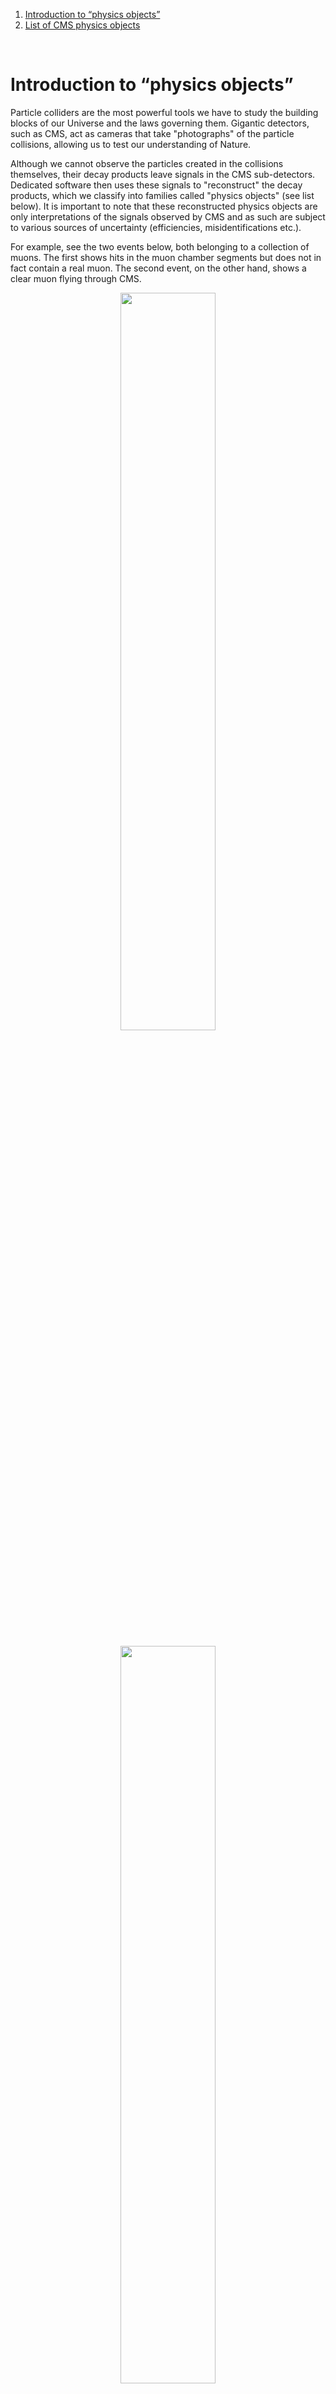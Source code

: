 
1. [Introduction to “physics objects”](#what)
2. [List of CMS physics objects](#list)

<br>

# <div id="what"> Introduction to “physics objects” </div>

Particle colliders are the most powerful tools we have to study the building blocks of our Universe and the laws governing them. Gigantic detectors, such as CMS, act as cameras that take "photographs" of the particle collisions, allowing us to test our understanding of Nature.

Although we cannot observe the particles created in the collisions themselves, their decay products leave signals in the CMS sub-detectors. Dedicated software then uses these signals to "reconstruct" the decay products, which we classify into families called "physics objects" (see list below). It is important to note that these reconstructed physics objects are only interpretations of the signals observed by CMS and as such are subject to various sources of uncertainty (efficiencies, misidentifications etc.).

For example, see the two events below, both belonging to a collection of muons. The first shows hits in the muon chamber segments but does not in fact contain a real muon. The second event, on the other hand, shows a clear muon flying through CMS.

<center>
<img src="/static/docs/cms-physics-objects-2010/bad_mu.gif" width="55%" align="middle">
<img src="/static/docs/cms-physics-objects-2010/good_mu.gif" width="55%" align="middle" vspace="20">
</center>

Like assembling a jigsaw puzzle, we have to put together all the individual information about the physics objects from each collision to get a picture of what took place at the collision point. Analysing several (trillions!) of collisions allow us to look for patterns in the data that may correspond to previously undiscovered particles or phenomena, or allow us to make even more precise measurements of known phenomena.

Standard collections of physics objects can be used for the vast majority of CMS analyses without further tweaking. However, different analyses may require different combinations of physics objects and information about how they are related. The trick is to balance efficiency of data selection (select as many objects of a particular type) versus the fake rate (probability of misidentification).

---

Below, you will find the collections for the CMS physics objects in the AOD files — electrons, photons, muons, jets (and a special subset, b-jets) and missing transverse energy (MET) — along with information on how to perform some simple analyses using these. With this knowledge and [the example we provide](/getting-started/CMS), you should be able to select the objects and collections suitable for the analyses you intend to perform.

---

**A note about Particle Flow**: The particle-flow algorithm aims at reconstructing and identifying all stable particles in the event, i.e., electrons, muons, photons, charged hadrons and neutral hadrons, with a thorough combination of all CMS sub-detectors towards an optimal determination of their direction, energy and type. This list of individual particles is then used, as if it came from a Monte-Carlo event generator, to build jets (from which the quark and gluon energies and directions are inferred), to determine the missing transverse energy (which gives an estimate of the direction and energy of the neutrinos and other invisible particles), to reconstruct and identify taus from their decay products and more. To learn more about it, it would be good to start with the public note [CMS-PAS-PFT-09-001](https://cds.cern.ch/record/1194487?ln=en), which explains the concepts. You can also check [CMS-PAS-PFT-10-001](https://cds.cern.ch/record/1247373?ln=en), [CMS-PAS-PFT-10-002](https://cds.cern.ch/record/1279341?ln=en) and [CMS-PAS-PFT-10-003](https://cds.cern.ch/record/1279347?ln=en) for information regarding the commissioning done in 2010, although these notes are less adapted for general use.

<br>

# <div id="list">  List of CMS physics objects </div>

<br>


## <div id="electron2011"> Electrons <img src="/static/docs/cms-physics-objects-2011/electron.png" width="10%" align="right"> </div>

The collection most commonly used in 2011 data was `recoGsfElectrons_gsfElectrons__RECO` (collection of objects type `reco::GsfElectron`).

Energy and momentum were "ready-to-use". However an additional selection was needed for identification. The cuts can be found [here](https://twiki.cern.ch/twiki/bin/view/CMSPublic/EgammaPublicData), with information on how to access the variables and the value to be applied for different selections.

It is important to apply identification and isolation selection to avoid large background contamination.

<br>


## <div id="photon2011"> Photons <img src="/static/docs/cms-physics-objects-2011/photon.png" width="10%" align="right"> </div>

The collection most commonly used in 2011 data was `recoPhotons_photons__RECO` (collection of objects type `reco::Photon`).

The energy and momentum were ready to use. However for photon identification additional selection needs to be applied. These cuts are listed in [Table 1 here [PDF]](http://cms-physics.web.cern.ch/cms-physics/public/EGM-10-006-pas.pdf).

Converted photons are included in the above mentioned collection. The conversion seeded by the ECAL clusters were already attached to the photon collection and can be accessed with this information.

Difference between "AllConversions" and "conversions": "AllConversions" are conversion seeded with tracking properties, while "conversions" are seeding by the ECAL clusters. The latter are very similar to the conversion also linked to the photon, it slightly differs for p<sub>T</sub> cuts.

The default collection of photons has a very very loose pre-selection. Basically every energy deposit in the ECAL with E<sub>T</sub> > 10 GeV and HCAL energy / ECAL energy < 0.5 is reconstructed as a photon. This means that without any additional selection the background is very very large and it is not usable for any analysis.

<br>


## <div id="muon2011"> Muons <img src="/static/docs/cms-physics-objects-2011/muon.png" width="10%" align="right"> </div>

The muons most commonly used in 2011 data analysis are contained in the collection `recoMuons_muon__RECO`.

This includes muons identified by the Particle-Flow algorithm as well.

Most of the muon properties (e.g. momentum and isolation variables) are available in the `reco::Muon` object collection, ready to use. Some precaution in the choice of the momentum or isolation definition may be needed, depending on the analysis (see below). Some additional corrections to the muon momentum (in general very small, < 1%) can be applied, and are especially recommended for precision measurements. These are provided centrally by the muon POG and are to be applied on top of the momentum stored in the `reco::Muon` object. In general, the objects in the `reco::Muon` collection cannot be used "out of the box", but some further selections are necessary. The most widely used IDs are documented in [CMS-DP-2014-020](https://cds.cern.ch/record/1712504).

#### Things to remember

1.  The `reco::Muon` collection includes muons reconstructed by different algorithms: fit in the muon chambers alone (standalone muons), fit in the Tracker alone + matching with muon hits (Tracker muons), and combined fit of Tracker and muon hits (global muons). Not all the objects included in this collection are suitable for every analysis: e.g. it contains non-prompt muons from hadron decays or fake muons produced by random matching of hadron tracks with muon-chamber hits. Therefore further selections and identification criteria must be applied to reject fake or background muons. Five main selections are recommended for 2011 data analysis: (1) the Soft Muon selection, optimised for low-p<sub>T</sub> muons (p<sub>T</sub> < ~10 GeV/c) and used in B-physics and Quarkonia analyses; (2) the Loose Muon selection, useful for analyses with multi-lepton final states where high efficiency on muons is important (H→ZZ→4l analysis, for example); (3) the Tight Muon selection, most effective in rejecting non-prompt muons from decays and used in many CMS analyses (e.g. those involving muons from W and Z); (4) the high-p<sub>T</sub> selection, similar to the Tight one, but imposing additional requirements on the quality of the measured momentum; and (5) the Particle-Flow Muon selection, which is required by the Tight and Loose identifications and which uses information from all sub-detectors to select with high efficiency isolated and non-isolated muons, while rejecting fake muons from hadron mis-identification, giving the best overall performance. An exact definition of the selections to be used for 2011 data analysis can be found in [CMS-DP-2014-020](https://cds.cern.ch/record/1712504).

2.  The `reco::Muon` object is recommended for all analyses involving muons with low and intermediate p<sub>T</sub> (p<sub>T</sub> < ~200 GeV/c): for p<sub>T</sub> < 200 GeV, this corresponds to the momentum obtained from the fit of the Tracker hits only; for p<sub>T</sub> > 200 GeV/c, the default momentum is chosen between the results of the Tracker-only fit and the combined fit of Tracker and muon-chamber hits, based on the quality of the two fits. For analyses involving very-high-p<sub>T</sub> muons, subject to possible energy loss by *bremsstrahlung*, dedicated refits of the global-muon track are available: the Tracker-Plus-First-Muon-Station (TPFMS) fit, which uses the Tracker and first muon-station hits; and the Picky fit, which uses hits from the Tracker and from all the muon chambers, but selecting the muon hits with tight compatibility criteria in chambers with high hit occupancy (i.e. with possible showers). The recommended choice to optimise the momentum resolution at high p<sub>T</sub> is provided by the "Tune P" algorithm, which selects the momentum obtained from the best of three different fits: the Tracker-only, the TPFMS and the Picky fit. At times, the Particle-Flow algorithm can prefer the momentum information coming from a fit other than the inner track or the Tune-P decision. In topologies such as W/Z signals, and below 200 GeV of momentum, differences between the recommended decision and Partcle-Flow are well below 0.5%. Care should be taken in analyses relying heavily on Particle-Flow and investigating topologies very different from the ones mentioned above.

3.  The isolation variables, i.e. energy or momentum deposits in cones centred around the muon track, are stored in the `reco::Muon` object, and can be used to compute different isolation definitions. The recommended ones for 2011 data analysis are the following:
    * Tracker relative isolation: scalar sum of the p<sub>T</sub> of all Tracker tracks reconstructed in a cone of radius ΔR = √(Δη2 + Δφ2) < 0.3 centred on the muon track direction;
    * combined relative PF isolation mitigated against pile-up using "deltaBeta" method: sum of the p<sum>T</sum> of all PF charged hadrons coming from the primary vertex + max(sum p<sum>T</sum> of neutral hadrons and photons − 0.5 x sum p<sum>T</sum> of charged hadrons coming from pile-up vertices, 0). The recommended cone radius to be used to compute all the above, in case of PF isolation is ΔR = √(Δη2 + Δφ2) < 0.4.

<br>


## <div id="jetmet2011"> Jets and missing transverse energy (MET) <img src="/static/docs/cms-physics-objects-2011/jet.png" width="10%" align="right"> </div>

(N.B.: b-jets described separately [below](#bjet2011))

The most commonly used variants of jets and missing E<sub>T</sub> are:

*   `recoPFJets_ak5PFJets__RECO` (collection of objects of type `reco::PFJet`)
*   `recoPFMETs_pfMet__RECO` (collection of objects of type `reco::PFMET`)

The jets typically require Jet Energy Correction (JEC) to be applied, and the preference for MET is to apply so-called type-I corrections, which propagate the JEC to MET. The jets should have a JEC stored, although this is often re-run for analysis with the latest version of JEC constants. The 2011 AOD should have a reasonable JEC, although there may have been slight changes to JEC in later re-reco versions that we have not propagated all the way.

For most educational purposes, the PF jets and MET are ready to use after JEC and type-I, since the corrections are relatively small (typically < 5% and mostly < 10%) and the changes in the corrections would have been even smaller (typically < 2% level). The jets are validated for corrected p<sub>T</sub>>10 GeV and |η|<4.7 (this is used in type-I MET), but for most physics analyses we recommend corrected p<sub>T</sub>>30 GeV and |η|<2.5, where the jet reconstruction and calibrations are the most reliable.


#### Jets — Things to remember

1. JEC: jets should be corrected for JEC, the knowledge of which is the dominant jet systematic; the JEC uncertainties may also be available in AOD
2. JetID: jet quality cuts should be used to avoid detector problems; there should be tight and loose flags for this
3. JER: jet results should be unfolded for jet p<sub>T</sub> resolution (JER), which varies between 5–15%; if there is an accompanying MC sample, the MC JER should be oversmeared typically by 10% or more with similar uncertainty; if not, it would be useful to provide parameterised JER


#### MET — Things to remember

1. Quality flags: MET should be cleaned for detector problems; there should be several flags for these
2. Type-I: whether or not JEC is propagated to MET, the JEC is an important systematic
3. Important uncertainties are JER, JES and unclustered energy: the JER resmearing (uncertainty on JER per jet: 5–20%) and JES systematics should be propagated to MET, and unclustered energy should be considered as an extra systematic by scaling it up and down by 10%.
4. For SUSY-type analysis, MET tails often come from jets (ECAL holes, heavy flavour, JER), so analyses typically apply cuts on Δφ(jet, MET) to ensure MET is not aligned with one of the jets

<br>


## <div id="bjet2011"> b-jets <img src="/static/docs/cms-physics-objects-2011/jet_b.png" width="10%" align="right"> </div>

The most commonly used tags in 2011 analyses were the Track Counting High Purity (collection: `trackCountingHighPurBJetTags`) and Track Counting High Efficiency (collection: `trackCountingHighEffBJetTags`).

Also in use were the Simple Secondary Vertex High Efficiency (collection: `simpleSecondaryVertexHighEffBJetTags`) and Simple Secondary Vertex High Purity (collection: `simpleSecondaryVertexHighEffBJetTags`).

Finally, later analyses on 2011 data have used the Combined Secondary Vertex (collection: `combinedSecondaryVertexBJetTags`) and maybe the Jet Probability (collection: `jetProbabilityBJetTags`) algorithms.

The collections contain the discriminator values for each jets, for the respective b-tagging algorithm. In order to decide if a jet is tagged, one has to ask the discriminator value to be greater of a specific threshold.

We define three possible thresholds (working points) for each algorithm, which correspond to the cuts on the discriminator that allow to reduce the rate of mis-identification of light jets as b-jets to 10% (loose working point), 1% (medium working point) and 0.1% (tight working point), respectively.

Monte Carlo simulation does not reproduce correctly the distributions of the b-tag discriminator observed in data. As a consequence, the efficiencies for a b-jet to be tagged (as well as the probability for a light jet to be mis-tagged) when applying a certain working point requirement is not well reproduced in MC. The BTV POG provides data-to-MC scale factors to correct the efficiencies of b-tagging (and the mis-tagging rates) predicted by the simulation.


#### Things to remember

1. The values of the discriminator threshold defining each working point for the different b-tagging algorithm: this information is available [here](https://twiki.cern.ch/twiki/bin/view/CMSPublic/BtagRecommendation2011OpenData).
2. The values of the [data-to-MC scale factors](https://twiki.cern.ch/twiki/bin/view/CMSPublic/BtagRecommendation2011OpenData#Data_MC_Scale_Factors).
3. How to apply the scale factors to the simulated events: [some examples](https://twiki.cern.ch/twiki/bin/view/CMSPublic/BtagRecommendation2011OpenData#Methods_to_Apply_b_Tagging_Effic) are provided.

<br>


## <div id="tau2011"> Taus <img src="/static/docs/cms-physics-objects-2011/tau.png" width="10%" align="right"> </div>

The hadronic tau collection most commonly used in Run-1 data is `recoPFTaus_hpsPFTauProducer__RECO` (collection of objects type `reco::PFTau`).

The energy and momentum of the tau candidates are ready to use. However for full tau identification, a set of additional selections needs to be applied. The selections correspond with steps of reconstruction and identification of hadronic taus: decay-mode finding and discrimination against jets (isolation), electrons and muons. The selections are provided as tau discriminants (collections of objects type `reco::PFTauDiscriminator`). Please consult the [full list of available discriminants](https://twiki.cern.ch/twiki/bin/view/CMSPublic/NutShellRecipeFor5312AndNewer#Discriminators) and [their usage](https://twiki.cern.ch/twiki/bin/view/CMSPublic/NutShellRecipeFor5312AndNewer#Usage).
